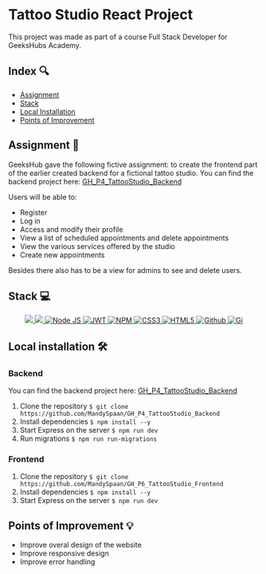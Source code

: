# Tattoo Studio React Project

This project was made as part of a course Full Stack Developer for GeeksHubs Academy.

## Index 🔍

- [Assignment](#assignment-)
- [Stack](#stack)
- [Local Installation](#local-installation-️)
- [Points of Improvement](#points-of-improvement)

## Assignment 📝

GeeksHub gave the following fictive assignment: to create the frontend part of the earlier created backend for a fictional tattoo studio. You can find the backend project here: [GH_P4_TattooStudio_Backend](https://github.com/MandySpaan/GH_P4_TattooStudio_Backend/blob/main/README.md)

Users will be able to:

- Register
- Log in
- Access and modify their profile
- View a list of scheduled appointments and delete appointments
- View the various services offered by the studio
- Create new appointments

Besides there also has to be a view for admins to see and delete users.

## Stack 💻

<div align="center">
<a href="https://www.reactjs.com/">
    <img src= "https://img.shields.io/badge/React-20232A?style=for-the-badge&logo=react&logoColor=61DAFB"/>
</a>
<a href="https://developer.mozilla.org/es/docs/Web/JavaScript">
    <img src= "https://img.shields.io/badge/javascipt-EFD81D?style=for-the-badge&logo=javascript&logoColor=black"/>
</a>
</a>
<a href="https://nodejs.org/es/">
    <img src= "https://img.shields.io/badge/node.js-026E00?style=for-the-badge&logo=node.js&logoColor=white" alt="Node JS"/>
</a>
<a href="">
    <img src="https://img.shields.io/badge/JWT-000000?style=for-the-badge&logo=JSON%20web%20tokens&logoColor=white" alt="JWT" />
</a>
<a href="">
    <img src="https://img.shields.io/badge/npm-CB3837?style=for-the-badge&logo=npm&logoColor=white" alt="NPM" />
</a>
<a href="">
    <img src="https://img.shields.io/badge/CSS3-1572B6?style=for-the-badge&logo=css3&logoColor=white" alt="CSS3" />
</a>
<a href="">
    <img src="https://img.shields.io/badge/HTML5-E34F26?style=for-the-badge&logo=html5&logoColor=white" alt="HTML5" />
</a>
<a href="">
    <img src="https://img.shields.io/badge/GitHub-100000?style=for-the-badge&logo=github&logoColor=white" alt="Github" />
</a>
<a href="">
    <img src="https://img.shields.io/badge/GIT-E44C30?style=for-the-badge&logo=git&logoColor=white" alt="Gi" />
</a>
 </div>

## Local installation 🛠️

### Backend

You can find the backend project here: [GH_P4_TattooStudio_Backend](https://github.com/MandySpaan/GH_P4_TattooStudio_Backend/blob/main/README.md)

1. Clone the repository
   `$ git clone https://github.com/MandySpaan/GH_P4_TattooStudio_Backend`
2. Install dependencies
   `$ npm install --y`
3. Start Express on the server
   `$ npm run dev`
4. Run migrations
   `$ npm run run-migrations`

### Frontend

1. Clone the repository
   `$ git clone https://github.com/MandySpaan/GH_P6_TattooStudio_Frontend`
2. Install dependencies
   `$ npm install --y`
3. Start Express on the server
   `$ npm run dev`

## Points of Improvement 💡

- Improve overal design of the website
- Improve responsive design
- Improve error handling
